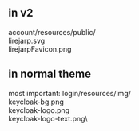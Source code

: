 ## in v2

account/resources/public/ \
lirejarp.svg\
lirejarpFavicon.png

## in normal theme

most important: login/resources/img/\
keycloak-bg.png\
keycloak-logo.png\
keycloak-logo-text.png\
